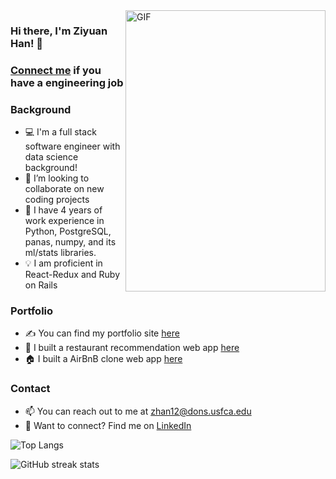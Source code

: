 <img align="right" alt="GIF" src="./gifs/g.gif" width="320" height="450" />

### Hi there, I'm Ziyuan Han! 👋


### [Connect me][linkedin] if you have a engineering job

### Background
- 💻 I'm a full stack software engineer with data science background!
- :rocket: I’m looking to collaborate on new coding projects
- 🌟 I have 4 years of work experience in Python, PostgreSQL, panas, numpy, and its ml/stats libraries.
- 💡 I am proficient in React-Redux and Ruby on Rails

### Portfolio
- ✍ You can find my portfolio site [here][portfolio]
- 🥘 I built a restaurant recommendation web app [here][singed]
- 🏠 I built a AirBnB clone web app [here][airbbb]

### Contact
- 📫 You can reach out to me at zhan12@dons.usfca.edu
- 🔗 Want to connect? Find me on [LinkedIn][linkedin]

<!-- ### Stats -->
<!-- ![Byron's GitHub stats](https://github-readme-stats-sigma-five.vercel.app/api?username=ByronHan333&show_icons=true&theme=default) -->
![Top Langs](https://github-readme-stats.vercel.app/api/top-langs/?username=ByronHan333&layout=compact)
<!-- [![Top Langs](https://github-readme-stats.vercel.app/api/top-langs/?username=ByronHan333&layout=compact)] -->
<!-- (https://github.com/anuraghazra/github-readme-stats) -->
<!-- ![GitHub stats](https://github-readme-stats.vercel.app/api?username=ByronHan333&show_icons=true)   -->

![GitHub streak stats](https://github-readme-streak-stats.herokuapp.com/?user=ByronHan333)


[linkedin]: https://www.linkedin.com/in/ziyuan-byron-han/
[portfolio]: https://www.ziyuanhan.com/
[angellist]: https://angel.co/u/byron-han-2
[singed]: https://singed-yhra.onrender.com/
[airbbb]: https://airbbb-1zn2.onrender.com/
